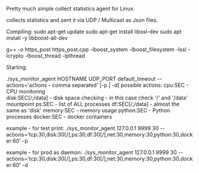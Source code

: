 Pretty much simple collect statistics agent for Linux.

collects statistics and sent it via UDP / Multicast as Json files.

Compiling:
sudo apt-get update
sudo apt-get install libssl-dev
sudo apt install -y libboost-all-dev

g++ -o https_post https_post.cpp -lboost_system -lboost_filesystem -lssl -lcrypto -lboost_thread -lpthread


Starting:

./sys_monitor_agent HOSTNAME UDP_PORT default_timeout --actions='actions - comma separated' [-p | -d]
possible actions:
cpu:SEC             - CPU monitoring     
disk:SEC[/;/data]   - disk space checking   - in this case check '/' and '/data' mountpoint
ps:SEC              - list of ALL processes 
df:SEC[/;/data]     - almost the same as 'disk'
memory:SEC          - memory usage
python:SEC          - Python processes
docker:SEC          - docker containers

example - for test print:
./sys_monitor_agent 127.0.0.1 9999 30 --actions='tcp:30,disk:30[/],ps:30,df:30[/],net:30,memory:30,python:30,docker:60' -p

example - for prod as daemon:
./sys_monitor_agent 127.0.0.1 9999 30 --actions='tcp:30,disk:30[/],ps:30,df:30[/],net:30,memory:30,python:30,docker:60' -d
